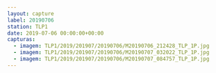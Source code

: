 ```yaml
---
layout: capture
label: 20190706
station: TLP1
date: 2019-07-06 00:00:00+00:00
capturas:
  - imagem: TLP1/2019/201907/20190706/M20190706_212428_TLP_1P.jpg
  - imagem: TLP1/2019/201907/20190706/M20190707_032022_TLP_1P.jpg
  - imagem: TLP1/2019/201907/20190706/M20190707_084757_TLP_1P.jpg
---
```


